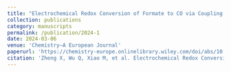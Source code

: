 ```yaml
---
title: "Electrochemical Redox Conversion of Formate to CO via Coupling Fe− Co Layered Double Hydroxides and Au Catalysts"
collection: publications
category: manuscripts
permalink: /publication/2024-1
date: 2024-03-06
venue: 'Chemistry–A European Journal'
paperurl: 'https://chemistry-europe.onlinelibrary.wiley.com/doi/abs/10.1002/chem.202303383'
citation: 'Zheng X, Wu Q, Xiao M, et al. Electrochemical Redox Conversion of Formate to CO via Coupling Fe− Co Layered Double Hydroxides and Au Catalysts[J]. Chemistry–A European Journal, 2024, 30(14): e202303383.'
---
```

